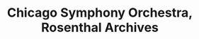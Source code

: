 ---
layout: repo
title: "Chicago Symphony Orchestra, Rosenthal Archives"
id: 15736
permalink: repos/15736/
---